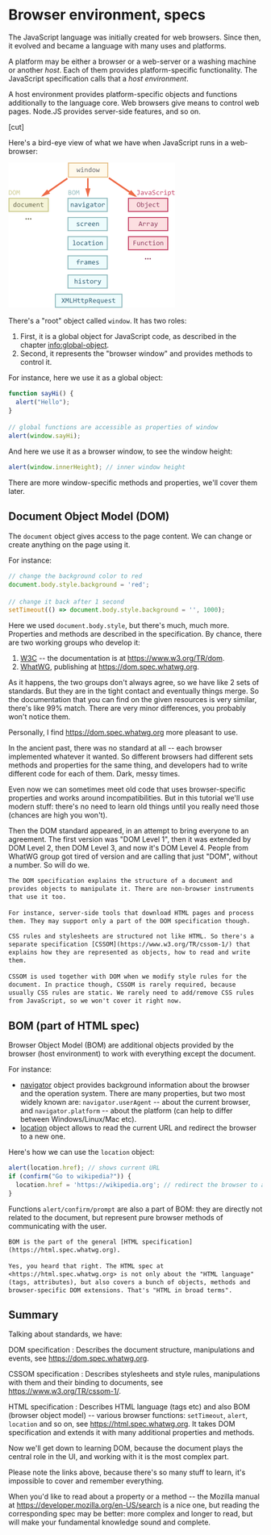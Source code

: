 # Browser environment, specs

The JavaScript language was initially created for web browsers. Since then, it evolved and became a language with many uses and platforms.

A platform may be either a browser or a web-server or a washing machine or another *host*. Each of them provides platform-specific functionality. The JavaScript specification calls that a *host environment*.

A host environment provides platform-specific objects and functions additionally to the language core. Web browsers give means to control web pages. Node.JS provides server-side features, and so on.

[cut]

Here's a bird-eye view of what we have when JavaScript runs in a web-browser:

![](windowObjects.png)

There's a "root" object called `window`. It has two roles:

1. First, it is a global object for JavaScript code, as described in the chapter <info:global-object>.
2. Second, it represents the "browser window" and provides methods to control it.

For instance, here we use it as a global object:

```js run
function sayHi() {
  alert("Hello");
}

// global functions are accessible as properties of window
alert(window.sayHi);
```

And here we use it as a browser window, to see the window height:

```js run
alert(window.innerHeight); // inner window height
```

There are more window-specific methods and properties, we'll cover them later.

## Document Object Model (DOM)

The `document` object gives access to the page content. We can change or create anything on the page using it.

For instance:
```js run
// change the background color to red
document.body.style.background = 'red';

// change it back after 1 second
setTimeout(() => document.body.style.background = '', 1000);
```

Here we used `document.body.style`, but there's much, much more. Properties and methods are described in the specification. By chance, there are two working groups who develop it:

1. [W3C](https://en.wikipedia.org/wiki/World_Wide_Web_Consortium) -- the documentation is at <https://www.w3.org/TR/dom>.
2. [WhatWG](https://en.wikipedia.org/wiki/WHATWG), publishing at <https://dom.spec.whatwg.org>.

As it happens, the two groups don't always agree, so we have like 2 sets of standards. But they are in the tight contact and eventually things merge. So the documentation that you can find on the given resources is very similar, there's like 99% match. There are very minor differences, you probably won't notice them.

Personally, I find <https://dom.spec.whatwg.org> more pleasant to use.

In the ancient past, there was no standard at all -- each browser implemented whatever it wanted. So different browsers had different sets methods and properties for the same thing, and developers had to write different code for each of them. Dark, messy times.

Even now we can sometimes meet old code that uses browser-specific properties and works around incompatibilities. But in this tutorial we'll use modern stuff: there's no need to learn old things until you really need those (chances are high you won't).

Then the DOM standard appeared, in an attempt to bring everyone to an agreement. The first version was "DOM Level 1", then it was extended by DOM Level 2, then DOM Level 3, and now it's DOM Level 4. People from WhatWG group got tired of version and are calling that just "DOM", without a number. So will do we.

```smart header="DOM is not only for browsers"
The DOM specification explains the structure of a document and provides objects to manipulate it. There are non-browser instruments that use it too.

For instance, server-side tools that download HTML pages and process them. They may support only a part of the DOM specification though.
```

```smart header="CSSOM for styling"
CSS rules and stylesheets are structured not like HTML. So there's a separate specification [CSSOM](https://www.w3.org/TR/cssom-1/) that explains how they are represented as objects, how to read and write them.

CSSOM is used together with DOM when we modify style rules for the document. In practice though, CSSOM is rarely required, because usually CSS rules are static. We rarely need to add/remove CSS rules from JavaScript, so we won't cover it right now.
```

## BOM (part of HTML spec)

Browser Object Model (BOM) are additional objects provided by the browser (host environment) to work with everything except the document.

For instance:

- [navigator](mdn:api/Window/navigator) object provides background information about the browser and the operation system. There are many properties, but two most widely known are: `navigator.userAgent` -- about the current browser, and `navigator.platform` -- about the platform (can help to differ between Windows/Linux/Mac etc).
- [location](mdn:api/Window/location) object allows to read the current URL and redirect the browser to a new one.

Here's how we can use the `location` object:

```js run
alert(location.href); // shows current URL
if (confirm("Go to wikipedia?")) {
  location.href = 'https://wikipedia.org'; // redirect the browser to another URL
}
```

Functions `alert/confirm/prompt` are also a part of BOM: they are directly not related to the document, but represent pure browser methods of communicating with the user.


```smart header="HTML specification"
BOM is the part of the general [HTML specification](https://html.spec.whatwg.org).

Yes, you heard that right. The HTML spec at <https://html.spec.whatwg.org> is not only about the "HTML language" (tags, attributes), but also covers a bunch of objects, methods and browser-specific DOM extensions. That's "HTML in broad terms".
```

## Summary

Talking about standards, we have:

DOM specification
: Describes the document structure, manipulations and events, see <https://dom.spec.whatwg.org>.

CSSOM specification
: Describes stylesheets and style rules, manipulations with them and their binding to documents, see <https://www.w3.org/TR/cssom-1/>.

HTML specification
: Describes HTML language (tags etc) and also BOM (browser object model) -- various browser functions: `setTimeout`, `alert`, `location` and so on, see <https://html.spec.whatwg.org>. It takes DOM specification and extends it with many additional properties and methods.

Now we'll get down to learning DOM, because the document plays the central role in the UI, and working with it is the most complex part.

Please note the links above, because there's so many stuff to learn, it's impossible to cover and remember everything.

When you'd like to read about a property or a method -- the Mozilla manual at <https://developer.mozilla.org/en-US/search> is a nice one, but reading the corresponding spec may be better: more complex and longer to read, but will make your fundamental knowledge sound and complete.
